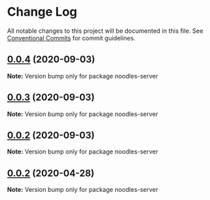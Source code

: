 # Change Log

All notable changes to this project will be documented in this file.
See [Conventional Commits](https://conventionalcommits.org) for commit guidelines.

## [0.0.4](https://github.com/geallenboy/noodles/compare/noodles-server@0.0.3...noodles-server@0.0.4) (2020-09-03)

**Note:** Version bump only for package noodles-server





## [0.0.3](https://github.com/geallenboy/noodles/compare/noodles-server@0.0.2...noodles-server@0.0.3) (2020-09-03)

**Note:** Version bump only for package noodles-server





## [0.0.2](https://github.com/geallenboy/noodles/compare/noodles-server@0.0.2...noodles-server@0.0.2) (2020-09-03)

**Note:** Version bump only for package noodles-server





## [0.0.2](https://github.com/geallenboy/noodles/compare/noodles-server@0.0.7...noodles-server@0.0.2) (2020-04-28)

**Note:** Version bump only for package noodles-server
